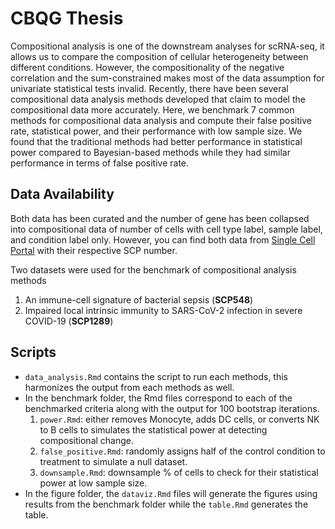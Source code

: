 
# CBQG Thesis

Compositional analysis is one of the downstream analyses for scRNA-seq, it allows us to compare the composition of cellular heterogeneity between different conditions. However, the compositionality of the negative correlation and the sum-constrained makes most of the data assumption for univariate statistical tests invalid. Recently, there have been several compositional data analysis methods developed that claim to model the compositional data more accurately. Here, we benchmark 7 common methods for compositional data analysis and compute their false positive rate, statistical power, and their performance with low sample size. We found that the traditional methods had better performance in statistical power compared to Bayesian-based methods while they had similar performance in terms of false positive rate.

## Data Availability

Both data has been curated and the number of gene has been collapsed into compositional data of number of cells with cell type label, sample label, and condition label only. However, you can find both data from <a href="https://singlecell.broadinstitute.org/single_cell">Single Cell Portal</a> with their respective SCP number.

Two datasets were used for the benchmark of compositional analysis methods
1. An immune-cell signature of bacterial sepsis (**SCP548**)  
2. Impaired local intrinsic immunity to SARS-CoV-2 infection in severe COVID-19 (**SCP1289**)  

## Scripts
- `data_analysis.Rmd` contains the script to run each methods, this harmonizes the output from each methods as well.
- In the benchmark folder, the Rmd files correspond to each of the benchmarked criteria along with the output for 100 bootstrap iterations.
  1. `power.Rmd`: either removes Monocyte, adds DC cells, or converts NK to B cells to simulates the statistical power at detecting compositional change.
  2. `false_positive.Rmd`: randomly assigns half of the control condition to treatment to simulate a null dataset.
  3. `downsample.Rmd`: downsample % of cells to check for their statistical power at low sample size.
- In the figure folder, the `dataviz.Rmd` files will generate the figures using results from the benchmark folder while the `table.Rmd` generates the table.

